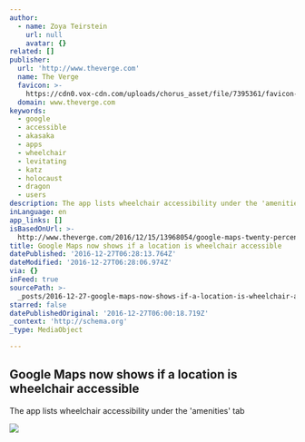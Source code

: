 ```yaml
---
author:
  - name: Zoya Teirstein
    url: null
    avatar: {}
related: []
publisher:
  url: 'http://www.theverge.com'
  name: The Verge
  favicon: >-
    https://cdn0.vox-cdn.com/uploads/chorus_asset/file/7395361/favicon-64x64.0.ico
  domain: www.theverge.com
keywords:
  - google
  - accessible
  - akasaka
  - apps
  - wheelchair
  - levitating
  - katz
  - holocaust
  - dragon
  - users
description: The app lists wheelchair accessibility under the 'amenities' tab
inLanguage: en
app_links: []
isBasedOnUrl: >-
  http://www.theverge.com/2016/12/15/13968054/google-maps-twenty-percent-wheelchair-accessible
title: Google Maps now shows if a location is wheelchair accessible
datePublished: '2016-12-27T06:28:13.764Z'
dateModified: '2016-12-27T06:28:06.974Z'
via: {}
inFeed: true
sourcePath: >-
  _posts/2016-12-27-google-maps-now-shows-if-a-location-is-wheelchair-accessible.md
starred: false
datePublishedOriginal: '2016-12-27T06:00:18.719Z'
_context: 'http://schema.org'
_type: MediaObject

---
```

<article style=""><h1>Google Maps now shows if a location is wheelchair accessible</h1><p>The app lists wheelchair accessibility under the 'amenities' tab</p><img src="https://cdn1.vox-cdn.com/uploads/chorus_image/image/52458303/fitbit.0.jpeg" /></article>